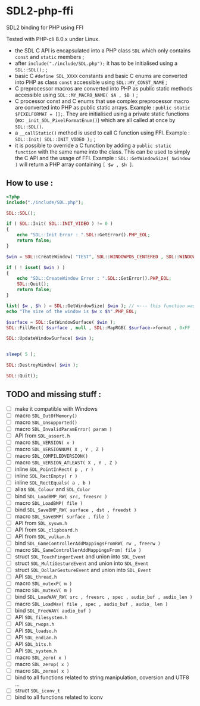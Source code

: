 # SDL2-php-ffi
SDL2 binding for PHP using FFI

Tested with PHP-cli 8.0.x under Linux.


- the SDL C API is encapsulated into a PHP class `SDL` which only contains `const` and `static` members ;
- after ` include("./include/SDL.php"); ` it has to be initialised using a ` SDL::SDL(); ` ;
- basic C `#define SDL_XXXX` constants and basic C enums are converted into PHP as class `const` accessible using `SDL::MY_CONST_NAME` ;
- C preprocessor macros are converted into PHP as public static methods accessible using `SDL::MY_MACRO_NAME( $A , $B )` ;
- C processor const and C enums that use complex preprocessor macro are converted into PHP as public static arrays. Example : ` public static $PIXELFORMAT = []; `. They are initialised using a private static functions (ex: `_init_SDL_PixelFormatEnum()`) which are all called at once by ` SDL::SDL() `.
- a `__callStatic()` method is used to call C function using FFI. Example : `` SDL::Init( SDL::INIT_VIDEO ); `` ;
- it is possible to override a C function by adding a ` public static function ` with the same name into the class. This can be used to simply the C API and the usage of FFI. Example : ` SDL::GetWindowSize( $window ) ` will return a PHP array containing ` [ $w , $h ] `.

## How to use :

```` PHP
<?php
include("./include/SDL.php");

SDL::SDL();

if ( SDL::Init( SDL::INIT_VIDEO ) != 0 )
{
	echo "SDL::Init Error : ".SDL::GetError().PHP_EOL;
	return false;
}

$win = SDL::CreateWindow( "TEST", SDL::WINDOWPOS_CENTERED , SDL::WINDOWPOS_CENTERED , 640 , 480 , SDL::WINDOW_SHOWN );

if ( ! isset( $win ) )
{
	echo "SDL::CreateWindow Error : ".SDL::GetError().PHP_EOL;
	SDL::Quit();
	return false;
}

list( $w , $h ) = SDL::GetWindowSize( $win ); // <--- this function was overriden to simplify
echo "The size of the window is $w x $h".PHP_EOL;

$surface = SDL::GetWindowSurface( $win );
SDL::FillRect( $surface , null , SDL::MapRGB( $surface->format , 0xFF , 0xFF , 0xFF ) );

SDL::UpdateWindowSurface( $win );


sleep( 5 );

SDL::DestroyWindow( $win );

SDL::Quit();
````


## TODO and missing stuff :
- [ ] make it compatible with Windows
- [ ] macro ` SDL_OutOfMemory() `
- [ ] macro ` SDL_Unsupported() `
- [ ] macro ` SDL_InvalidParamError( param ) `
- [ ] API from ` SDL_assert.h `
- [ ] macro ` SDL_VERSION( x ) `
- [ ] macro ` SDL_VERSIONNUM( X , Y , Z ) `
- [ ] macro ` SDL_COMPILEDVERSION() `
- [ ] macro ` SDL_VERSION_ATLEAST( X , Y , Z ) `
- [ ] inline ` SDL_PointInRect( p , r ) `
- [ ] inline ` SDL_RectEmpty( r ) `
- [ ] inline ` SDL_RectEquals( a , b ) `
- [ ] alias ` SDL_Colour ` and ` SDL_Color `
- [ ] bind ` SDL_LoadBMP_RW( src, freesrc ) `
- [ ] macro ` SDL_LoadBMP( file ) `
- [ ] bind ` SDL_SaveBMP_RW( surface , dst , freedst ) `
- [ ] macro ` SDL_SaveBMP( surface , file ) `
- [ ] API from ` SDL_syswm.h `
- [ ] API from ` SDL_clipboard.h `
- [ ] API from ` SDL_vulkan.h `
- [ ] bind ` SDL_GameControllerAddMappingsFromRW( rw , freerw ) `
- [ ] macro ` SDL_GameControllerAddMappingsFrom( file ) `
- [ ] struct ` SDL_TouchFingerEvent ` and union into ` SDL_Event `
- [ ] struct ` SDL_MultiGestureEvent ` and union into ` SDL_Event `
- [ ] struct ` SDL_DollarGestureEvent ` and union into ` SDL_Event `
- [ ] API ` SDL_thread.h `
- [ ] macro ` SDL_mutexP( m ) `
- [ ] macro ` SDL_mutexV( m ) `
- [ ] bind ` SDL_LoadWAV_RW( src , freesrc , spec , audio_buf , audio_len ) `
- [ ] macro ` SDL_LoadWav( file , spec , audio_buf , audio_ len ) `
- [ ] bind ` SDL_FreeWAV( audio_buf ) `
- [ ] API ` SDL_filesystem.h `
- [ ] API ` SDL_rwops.h `
- [ ] API ` SDL_loadso.h `
- [ ] API ` SDL_endian.h `
- [ ] API ` SDL_bits.h `
- [ ] API ` SDL_system.h `
- [ ] macro ` SDL_zero( x ) `
- [ ] macro ` SDL_zerop( x ) `
- [ ] macro ` SDL_zeroa( x ) `
- [ ] bind to all functions related to string manipulation, coversion and UTF8 ...
- [ ] struct ` SDL_iconv_t `
- [ ] bind to all functions related to iconv 

